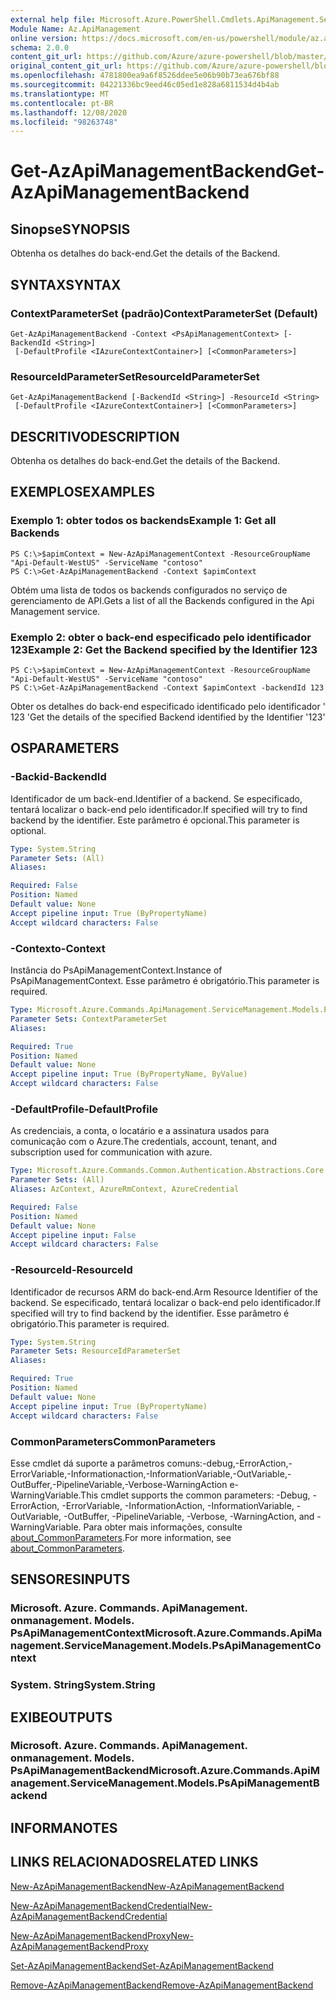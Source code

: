 ```yaml
---
external help file: Microsoft.Azure.PowerShell.Cmdlets.ApiManagement.ServiceManagement.dll-Help.xml
Module Name: Az.ApiManagement
online version: https://docs.microsoft.com/en-us/powershell/module/az.apimanagement/get-azapimanagementbackend
schema: 2.0.0
content_git_url: https://github.com/Azure/azure-powershell/blob/master/src/ApiManagement/ApiManagement/help/Get-AzApiManagementBackend.md
original_content_git_url: https://github.com/Azure/azure-powershell/blob/master/src/ApiManagement/ApiManagement/help/Get-AzApiManagementBackend.md
ms.openlocfilehash: 4781800ea9a6f8526ddee5e06b90b73ea676bf88
ms.sourcegitcommit: 04221336bc9eed46c05ed1e828a6811534d4b4ab
ms.translationtype: MT
ms.contentlocale: pt-BR
ms.lasthandoff: 12/08/2020
ms.locfileid: "98263748"
---
```

# <span data-ttu-id="781ab-101">Get-AzApiManagementBackend</span><span class="sxs-lookup"><span data-stu-id="781ab-101">Get-AzApiManagementBackend</span></span>

## <span data-ttu-id="781ab-102">Sinopse</span><span class="sxs-lookup"><span data-stu-id="781ab-102">SYNOPSIS</span></span>
<span data-ttu-id="781ab-103">Obtenha os detalhes do back-end.</span><span class="sxs-lookup"><span data-stu-id="781ab-103">Get the details of the Backend.</span></span>

## <span data-ttu-id="781ab-104">SYNTAX</span><span class="sxs-lookup"><span data-stu-id="781ab-104">SYNTAX</span></span>

### <span data-ttu-id="781ab-105">ContextParameterSet (padrão)</span><span class="sxs-lookup"><span data-stu-id="781ab-105">ContextParameterSet (Default)</span></span>
```
Get-AzApiManagementBackend -Context <PsApiManagementContext> [-BackendId <String>]
 [-DefaultProfile <IAzureContextContainer>] [<CommonParameters>]
```

### <span data-ttu-id="781ab-106">ResourceIdParameterSet</span><span class="sxs-lookup"><span data-stu-id="781ab-106">ResourceIdParameterSet</span></span>
```
Get-AzApiManagementBackend [-BackendId <String>] -ResourceId <String>
 [-DefaultProfile <IAzureContextContainer>] [<CommonParameters>]
```

## <span data-ttu-id="781ab-107">DESCRITIVO</span><span class="sxs-lookup"><span data-stu-id="781ab-107">DESCRIPTION</span></span>
<span data-ttu-id="781ab-108">Obtenha os detalhes do back-end.</span><span class="sxs-lookup"><span data-stu-id="781ab-108">Get the details of the Backend.</span></span>

## <span data-ttu-id="781ab-109">EXEMPLOS</span><span class="sxs-lookup"><span data-stu-id="781ab-109">EXAMPLES</span></span>

### <span data-ttu-id="781ab-110">Exemplo 1: obter todos os backends</span><span class="sxs-lookup"><span data-stu-id="781ab-110">Example 1: Get all Backends</span></span>
```
PS C:\>$apimContext = New-AzApiManagementContext -ResourceGroupName "Api-Default-WestUS" -ServiceName "contoso"
PS C:\>Get-AzApiManagementBackend -Context $apimContext
```

<span data-ttu-id="781ab-111">Obtém uma lista de todos os backends configurados no serviço de gerenciamento de API.</span><span class="sxs-lookup"><span data-stu-id="781ab-111">Gets a list of all the Backends configured in the Api Management service.</span></span>

### <span data-ttu-id="781ab-112">Exemplo 2: obter o back-end especificado pelo identificador 123</span><span class="sxs-lookup"><span data-stu-id="781ab-112">Example 2: Get the Backend specified by the Identifier 123</span></span>
```
PS C:\>$apimContext = New-AzApiManagementContext -ResourceGroupName "Api-Default-WestUS" -ServiceName "contoso"
PS C:\>Get-AzApiManagementBackend -Context $apimContext -backendId 123
```

<span data-ttu-id="781ab-113">Obter os detalhes do back-end especificado identificado pelo identificador ' 123 '</span><span class="sxs-lookup"><span data-stu-id="781ab-113">Get the details of the specified Backend identified by the Identifier '123'</span></span>

## <span data-ttu-id="781ab-114">OS</span><span class="sxs-lookup"><span data-stu-id="781ab-114">PARAMETERS</span></span>

### <span data-ttu-id="781ab-115">-Backid</span><span class="sxs-lookup"><span data-stu-id="781ab-115">-BackendId</span></span>
<span data-ttu-id="781ab-116">Identificador de um back-end.</span><span class="sxs-lookup"><span data-stu-id="781ab-116">Identifier of a backend.</span></span>
<span data-ttu-id="781ab-117">Se especificado, tentará localizar o back-end pelo identificador.</span><span class="sxs-lookup"><span data-stu-id="781ab-117">If specified will try to find backend by the identifier.</span></span>
<span data-ttu-id="781ab-118">Este parâmetro é opcional.</span><span class="sxs-lookup"><span data-stu-id="781ab-118">This parameter is optional.</span></span>

```yaml
Type: System.String
Parameter Sets: (All)
Aliases:

Required: False
Position: Named
Default value: None
Accept pipeline input: True (ByPropertyName)
Accept wildcard characters: False
```

### <span data-ttu-id="781ab-119">-Contexto</span><span class="sxs-lookup"><span data-stu-id="781ab-119">-Context</span></span>
<span data-ttu-id="781ab-120">Instância do PsApiManagementContext.</span><span class="sxs-lookup"><span data-stu-id="781ab-120">Instance of PsApiManagementContext.</span></span>
<span data-ttu-id="781ab-121">Esse parâmetro é obrigatório.</span><span class="sxs-lookup"><span data-stu-id="781ab-121">This parameter is required.</span></span>

```yaml
Type: Microsoft.Azure.Commands.ApiManagement.ServiceManagement.Models.PsApiManagementContext
Parameter Sets: ContextParameterSet
Aliases:

Required: True
Position: Named
Default value: None
Accept pipeline input: True (ByPropertyName, ByValue)
Accept wildcard characters: False
```

### <span data-ttu-id="781ab-122">-DefaultProfile</span><span class="sxs-lookup"><span data-stu-id="781ab-122">-DefaultProfile</span></span>
<span data-ttu-id="781ab-123">As credenciais, a conta, o locatário e a assinatura usados para comunicação com o Azure.</span><span class="sxs-lookup"><span data-stu-id="781ab-123">The credentials, account, tenant, and subscription used for communication with azure.</span></span>

```yaml
Type: Microsoft.Azure.Commands.Common.Authentication.Abstractions.Core.IAzureContextContainer
Parameter Sets: (All)
Aliases: AzContext, AzureRmContext, AzureCredential

Required: False
Position: Named
Default value: None
Accept pipeline input: False
Accept wildcard characters: False
```

### <span data-ttu-id="781ab-124">-ResourceId</span><span class="sxs-lookup"><span data-stu-id="781ab-124">-ResourceId</span></span>
<span data-ttu-id="781ab-125">Identificador de recursos ARM do back-end.</span><span class="sxs-lookup"><span data-stu-id="781ab-125">Arm Resource Identifier of the backend.</span></span> <span data-ttu-id="781ab-126">Se especificado, tentará localizar o back-end pelo identificador.</span><span class="sxs-lookup"><span data-stu-id="781ab-126">If specified will try to find backend by the identifier.</span></span> <span data-ttu-id="781ab-127">Esse parâmetro é obrigatório.</span><span class="sxs-lookup"><span data-stu-id="781ab-127">This parameter is required.</span></span>

```yaml
Type: System.String
Parameter Sets: ResourceIdParameterSet
Aliases:

Required: True
Position: Named
Default value: None
Accept pipeline input: True (ByPropertyName)
Accept wildcard characters: False
```

### <span data-ttu-id="781ab-128">CommonParameters</span><span class="sxs-lookup"><span data-stu-id="781ab-128">CommonParameters</span></span>
<span data-ttu-id="781ab-129">Esse cmdlet dá suporte a parâmetros comuns:-debug,-ErrorAction,-ErrorVariable,-Informationaction,-InformationVariable,-OutVariable,-OutBuffer,-PipelineVariable,-Verbose-WarningAction e-WarningVariable.</span><span class="sxs-lookup"><span data-stu-id="781ab-129">This cmdlet supports the common parameters: -Debug, -ErrorAction, -ErrorVariable, -InformationAction, -InformationVariable, -OutVariable, -OutBuffer, -PipelineVariable, -Verbose, -WarningAction, and -WarningVariable.</span></span> <span data-ttu-id="781ab-130">Para obter mais informações, consulte [about_CommonParameters](http://go.microsoft.com/fwlink/?LinkID=113216).</span><span class="sxs-lookup"><span data-stu-id="781ab-130">For more information, see [about_CommonParameters](http://go.microsoft.com/fwlink/?LinkID=113216).</span></span>

## <span data-ttu-id="781ab-131">SENSORES</span><span class="sxs-lookup"><span data-stu-id="781ab-131">INPUTS</span></span>

### <span data-ttu-id="781ab-132">Microsoft. Azure. Commands. ApiManagement. onmanagement. Models. PsApiManagementContext</span><span class="sxs-lookup"><span data-stu-id="781ab-132">Microsoft.Azure.Commands.ApiManagement.ServiceManagement.Models.PsApiManagementContext</span></span>

### <span data-ttu-id="781ab-133">System. String</span><span class="sxs-lookup"><span data-stu-id="781ab-133">System.String</span></span>

## <span data-ttu-id="781ab-134">EXIBE</span><span class="sxs-lookup"><span data-stu-id="781ab-134">OUTPUTS</span></span>

### <span data-ttu-id="781ab-135">Microsoft. Azure. Commands. ApiManagement. onmanagement. Models. PsApiManagementBackend</span><span class="sxs-lookup"><span data-stu-id="781ab-135">Microsoft.Azure.Commands.ApiManagement.ServiceManagement.Models.PsApiManagementBackend</span></span>

## <span data-ttu-id="781ab-136">INFORMA</span><span class="sxs-lookup"><span data-stu-id="781ab-136">NOTES</span></span>

## <span data-ttu-id="781ab-137">LINKS RELACIONADOS</span><span class="sxs-lookup"><span data-stu-id="781ab-137">RELATED LINKS</span></span>

[<span data-ttu-id="781ab-138">New-AzApiManagementBackend</span><span class="sxs-lookup"><span data-stu-id="781ab-138">New-AzApiManagementBackend</span></span>](./New-AzApiManagementBackend.md)

[<span data-ttu-id="781ab-139">New-AzApiManagementBackendCredential</span><span class="sxs-lookup"><span data-stu-id="781ab-139">New-AzApiManagementBackendCredential</span></span>](./New-AzApiManagementBackendCredential.md)

[<span data-ttu-id="781ab-140">New-AzApiManagementBackendProxy</span><span class="sxs-lookup"><span data-stu-id="781ab-140">New-AzApiManagementBackendProxy</span></span>](./New-AzApiManagementBackendProxy.md)

[<span data-ttu-id="781ab-141">Set-AzApiManagementBackend</span><span class="sxs-lookup"><span data-stu-id="781ab-141">Set-AzApiManagementBackend</span></span>](./Set-AzApiManagementBackend.md)

[<span data-ttu-id="781ab-142">Remove-AzApiManagementBackend</span><span class="sxs-lookup"><span data-stu-id="781ab-142">Remove-AzApiManagementBackend</span></span>](./Remove-AzApiManagementBackend.md)
